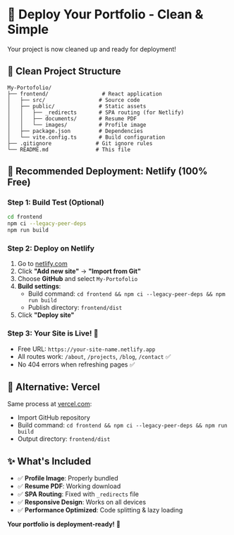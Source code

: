 # 🚀 Deploy Your Portfolio - Clean & Simple

Your project is now cleaned up and ready for deployment!

## 📁 **Clean Project Structure**

```
My-Portofolio/
├── frontend/                 # React application
│   ├── src/                 # Source code
│   ├── public/              # Static assets
│   │   ├── _redirects       # SPA routing (for Netlify)
│   │   ├── documents/       # Resume PDF
│   │   └── images/          # Profile image
│   ├── package.json         # Dependencies
│   └── vite.config.ts       # Build configuration
├── .gitignore              # Git ignore rules
└── README.md               # This file
```

## 🎯 **Recommended Deployment: Netlify (100% Free)**

### Step 1: Build Test (Optional)

```bash
cd frontend
npm ci --legacy-peer-deps
npm run build
```

### Step 2: Deploy on Netlify

1. Go to [netlify.com](https://netlify.com)
2. Click **"Add new site"** → **"Import from Git"**
3. Choose **GitHub** and select `My-Portofolio`
4. **Build settings**:
   - Build command: `cd frontend && npm ci --legacy-peer-deps && npm run build`
   - Publish directory: `frontend/dist`
5. Click **"Deploy site"**

### Step 3: Your Site is Live! 🎉

- Free URL: `https://your-site-name.netlify.app`
- All routes work: `/about`, `/projects`, `/blog`, `/contact` ✅
- No 404 errors when refreshing pages ✅

## 🔄 **Alternative: Vercel**

Same process at [vercel.com](https://vercel.com):

- Import GitHub repository
- Build command: `cd frontend && npm ci --legacy-peer-deps && npm run build`
- Output directory: `frontend/dist`

## ✨ **What's Included**

- ✅ **Profile Image**: Properly bundled
- ✅ **Resume PDF**: Working download
- ✅ **SPA Routing**: Fixed with `_redirects` file
- ✅ **Responsive Design**: Works on all devices
- ✅ **Performance Optimized**: Code splitting & lazy loading

**Your portfolio is deployment-ready!** 🚀
